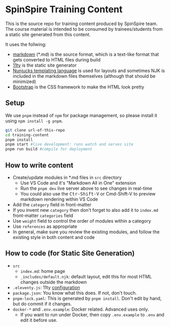 # SpinSpire Training Content

This is the source repo for training content produced by SpinSpire team. The course material is intended to be consumed by trainees/students from a static site generated from this content.

It uses the follwing:

- [markdown](https://www.markdownguide.org/) (\*.md) is the source format, which is a text-like format that gets converted to HTML files during build
- [11ty](https://www.11ty.dev/) is the static site generator
- [Nunjucks templating language](https://mozilla.github.io/nunjucks/) is used for layouts and sometimes NJK is included in the markdown files themselves (although that should be minimized)
- [Bootstrap](https://getbootstrap.com/docs/5.0/) is the CSS framework to make the HTML look pretty

## Setup

We use `pnpm` instead of `npm` for package management, so please install it using `npm install -g pnpm`.

```bash
git clone url-of-this-repo
cd training-content
pnpm install
pnpm start #live development: runs watch and serves site
pnpm run build #compile for deployment
```

## How to write content

- Create/update modules in \*.md files in `src` directory
  - Use VS Code and it's "Markdown All in One" extension
  - Run the `pnpm dev` live server above to see changes in real-time
  - You could also use the <kbd>Ctr-Shift-V</kbd> or <kdb>Cmd-Shift-V</kbd> to preview markdown rendering within VS Code
- Add the `category` field in front-matter
- If you invent new `category` then don't forget to also add it to `index.md` front-matter `categories` field
- Use `weight` field to control the order of modules within a category
- Use `references` as appropriate
- In general, make sure you review the existing modules, and follow the existing style in both content and code

## How to code (for Static Site Generation)

- `src`
  - `index.md`: home page
  - `_includes/default.njk`: default layout, edit this for most HTML changes outside the markdown
- `.eleventy.js`: 11ty [configuration](https://www.11ty.dev/docs/config/)
- `package.json`: You know what this does. If not, don't touch.
- `pnpm-lock.yaml`: This is generated by `pnpm install`. Don't edit by hand, but do commit if it changes.
- `docker-*` and `.env.example`: Docker related. Advanced uses only.
  - If you want to run under Docker, then copy `.env.example` to `.env` and edit it before use.
